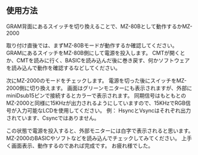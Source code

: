## 使用方法 ##

GRAM背面にあるスイッチを切り換えることで、MZ-80Bとして動作するかMZ-2000

取り付け直後では、まずMZ-80Bモードが動作するか確認してください。
GRAMにあるスイッチをMZ-80B側にして電源を投入します。
CMTが開くとか、CMTを読みに行く、BASICを読み込んだ後に巻き戻す、何かソフトウェアを読み込んで動作を確認するなどしてください。

次にMZ-2000のモードをチェックします。
電源を切った後にスイッチをMZ-2000側に切り換えます。
画面はグリーンモニターにも表示されますが、外部にminiDsub15ピンで接続するとカラーで表示されます。
同期信号はもともとのMZ-2000と同様に15KHzが出力されるようにしていますので、15KHzでRGB信号が入力可能なLCDを使用してください。
例：
HsyncとVsyncはそれぞれ出力されています、Csyncではありません。

この状態で電源を投入すると、外部モニターには白字で表示されると思います。
MZ-2000のBASICやソフトなどを読み込んでチェックしてみてください。
上手く画面表示、動作するのであれば完成です。
お疲れ様でした。

